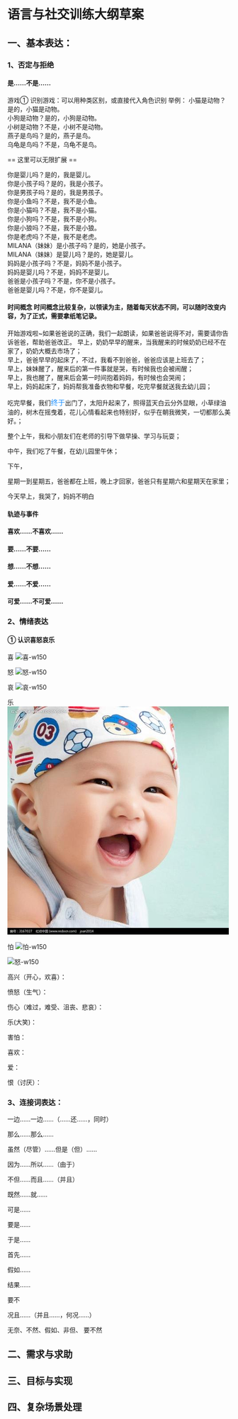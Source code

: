 # 语言与社交训练大纲草案

## 一、基本表达：

### 1、否定与拒绝

#### 是……不是……

游戏① 识别游戏：可以用种类区别，或直接代入角色识别
举例： 
小猫是动物？是的，小猫是动物。  
小狗是动物？是的，小狗是动物。  
小树是动物？不是，小树不是动物。  
燕子是鸟吗？是的，燕子是鸟。  
乌龟是鸟吗？不是，乌龟不是鸟。  

== 这里可以无限扩展 == 

你是婴儿吗？是的，我是婴儿。  
你是小孩子吗？是的，我是小孩子。  
你是男孩子吗？是的，我是男孩子。  
你是小鱼吗？不是，我不是小鱼。  
你是小猫吗？不是，我不是小猫。  
你是小狗吗？不是，我不是小狗。  
你是小狼吗？不是，我不是小狼。  
你是老虎吗？不是，我不是老虎。  
MILANA（妹妹）是小孩子吗？是的，她是小孩子。  
MILANA（妹妹）是婴儿吗？是的，她是婴儿。  
妈妈是小孩子吗？不是，妈妈不是小孩子。  
妈妈是婴儿吗？不是，妈妈不是婴儿。  
爸爸是小孩子吗？不是，你不是小孩子。  
爸爸是婴儿吗？不是，你不是婴儿。  

#### 时间概念 时间概念比较复杂，以领读为主，随着每天状态不同，可以随时改变内容，为了正式，需要拿纸笔记录。  
开始游戏啦~如果爸爸说的正确，我们一起朗读，如果爸爸说得不对，需要请你告诉爸爸，帮助爸爸改正。
早上，奶奶早早的醒来，当我醒来的时候奶奶已经不在家了，奶奶大概去市场了；  
早上，爸爸早早的起床了，不过，我看不到爸爸，爸爸应该是上班去了；  
早上，妹妹醒了，醒来后的第一件事就是哭，有时候我也会被闹醒；  
早上，我也醒了，醒来后会第一时间抱着妈妈，有时候也会哭闹；  
早上，妈妈起床了，妈妈帮我准备衣物和早餐，吃完早餐就送我去幼儿园；  

吃完早餐，我们<font color=#1E90FF size=3>终于</font>出门了，太阳升起来了，照得蓝天白云分外显眼，小草绿油油的，树木在摇曳着，花儿心情看起来也特别好，似乎在朝我微笑，一切都那么美好。；  

整个上午，我和小朋友们在老师的引导下做早操、学习与玩耍；  

中午，我们吃了午餐，在幼儿园里午休；  

下午， 

星期一到星期五，爸爸都在上班，晚上才回家，爸爸只有星期六和星期天在家里；

今天早上，我哭了，妈妈不明白

#### 轨迹与事件
  

#### 喜欢……不喜欢……


#### 要……不要……


#### 想……不想……



#### 爱……不爱……

#### 可爱……不可爱……

### 2、情绪表达

#### ① 认识喜怒哀乐

喜
![喜-w150](/images/喜.jpg)

怒
![怒-w150](/images/怒01.jpg)

哀
![哀-w150](/images/哀.jpg)

乐
![乐-w150](/images/乐.jpg)

怕
![怕-w150](/images/怕.jpg)

![怒-w150](/images/怒02.jpg)

高兴（开心，欢喜）：

愤怒（生气）：

伤心（难过，难受、沮丧、悲哀）：

乐(大笑)：

害怕：

喜欢：

爱：

恨（讨厌）：


### 3、连接词表达：

一边……一边……（……还……，同时）

那么……那么……

虽然（尽管）……但是（但）……

因为……所以……（由于）

不但……而且……（并且）

既然……就……

可是……

要是……

于是……

首先……

假如……

结果……

要不

况且……（并且……，何况……）

无奈、不然、假如、非但、
要不然
















## 二、需求与求助

## 三、目标与实现

## 四、复杂场景处理
